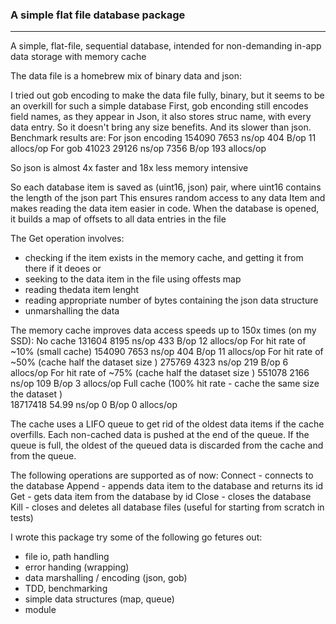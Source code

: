 ### A simple flat file database package ###
-----------
A simple, flat-file, sequential database, intended for non-demanding in-app data storage with memory cache

The data file is a homebrew mix of binary data and json:

I tried out gob encoding to make the data file fully, binary, but it seems to be an overkill  for such a simple database
First, gob enconding still encodes field names, as they appear in Json, it also stores struc name, with every data entry.
So it doesn't bring any size benefits. And its slower than json. Benchmark results are:
For json encoding
    154090	      7653 ns/op	     404 B/op	      11 allocs/op
For gob
    41023 	     29126 ns/op	    7356 B/op	     193 allocs/op

So json is almost 4x faster and 18x less memory intensive

So each database item is saved as (uint16, json) pair, where uint16 contains the length of the json part
This ensures random access to any data Item and makes reading the data item easier in code. 
When the database is opened, it builds a map of offsets to all data entries in the file

The Get operation involves:
- checking if the item exists in the memory cache, and getting it from there if it deoes
  or
- seeking to the data item in the file using offests map
- reading thedata item lenght
- reading appropriate number of bytes containing the json data structure
- unmarshalling the data

The memory cache improves data access speeds up to 150x times (on my SSD):
No cache
    131604        8195 ns/op       433 B/op       12 allocs/op
For hit rate of ~10% (small cache)
    154090	      7653 ns/op	     404 B/op	      11 allocs/op
For hit rate of ~50% (cache half the dataset size )
    275769        4323 ns/op       219 B/op        6 allocs/op
For hit rate of ~75% (cache half the dataset size )
    551078        2166 ns/op       109 B/op        3 allocs/op
Full cache  (100% hit rate - cache the same size the dataset )   
  18717418        54.99 ns/op	       0 B/op	       0 allocs/op    

The cache uses a LIFO queue to get rid of the oldest data items if the cache overfills.
Each non-cached data is pushed at the end of the queue. If the queue is full, the oldest
of the queued data is discarded from the cache and from the queue.

The following operations are supported as of now:
Connect - connects to the database
Append - appends data item to the database and returns its id
Get - gets data item from the database by id
Close - closes the database
Kill - closes and deletes all database files (useful for starting from scratch in tests)

I wrote this package try some of the following go fetures out:
- file io, path handling
- error handing (wrapping)
- data marshalling / encoding (json, gob)
- TDD, benchmarking
- simple data structures (map, queue)
- module 



